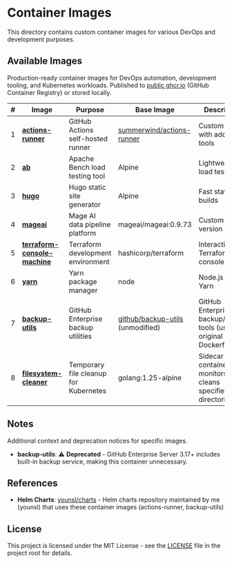 # Container Images

This directory contains custom container images for various DevOps and development purposes.

## Available Images

Production-ready container images for DevOps automation, development tooling, and Kubernetes workloads. Published to [public ghcr.io](https://github.com/younsl?tab=packages) (GitHub Container Registry) or stored locally.

| # | Image | Purpose | Base Image | Description | Remark |
|---|-------|---------|------------|-------------|--------|
| 1 | [**actions-runner**](./actions-runner/) | GitHub Actions self-hosted runner | [summerwind/actions-runner](https://github.com/actions/actions-runner-controller/tree/master/runner) | Custom runner with additional tools | [ghcr.io/younsl/actions-runner](https://github.com/younsl/box/pkgs/container/actions-runner), [helm chart](https://github.com/younsl/charts/tree/main/charts/actions-runner) |
| 2 | [**ab**](./ab/) | Apache Bench load testing tool | Alpine | Lightweight load testing | - |
| 3 | [**hugo**](./hugo/) | Hugo static site generator | Alpine | Fast static site builds | - |
| 4 | [**mageai**](./mageai/0.9.73-custom.1/) | Mage AI data pipeline platform | mageai/mageai:0.9.73 | Custom version 0.9.73 | - |
| 5 | [**terraform-console-machine**](./terraform-console-machine/) | Terraform development environment | hashicorp/terraform | Interactive Terraform console | - |
| 6 | [**yarn**](./yarn/) | Yarn package manager | node | Node.js with Yarn | - |
| 7 | [**backup-utils**](/.github/workflows/release-backup-utils.yml) | GitHub Enterprise backup utilities | [github/backup-utils](https://github.com/github/backup-utils/releases) (unmodified) | GitHub Enterprise backup/restore tools (uses original Dockerfile) | [ghcr.io/younsl/backup-utils](https://github.com/younsl/box/pkgs/container/backup-utils), [helm chart](https://github.com/younsl/charts/tree/main/charts/backup-utils) |
| 8 | [**filesystem-cleaner**](./filesystem-cleaner/) | Temporary file cleanup for Kubernetes | golang:1.25-alpine | Sidecar container that monitors and cleans specified directories | [ghcr.io/younsl/filesystem-cleaner](https://github.com/younsl/box/pkgs/container/filesystem-cleaner) |

## Notes

Additional context and deprecation notices for specific images.

- **backup-utils**: ⚠️ **Deprecated** - GitHub Enterprise Server 3.17+ includes built-in backup service, making this container unnecessary.

## References

- **Helm Charts**: [younsl/charts](https://github.com/younsl/charts) - Helm charts repository maintained by me (younsl) that uses these container images (actions-runner, backup-utils)

## License

This project is licensed under the MIT License - see the [LICENSE](../../LICENSE) file in the project root for details.
